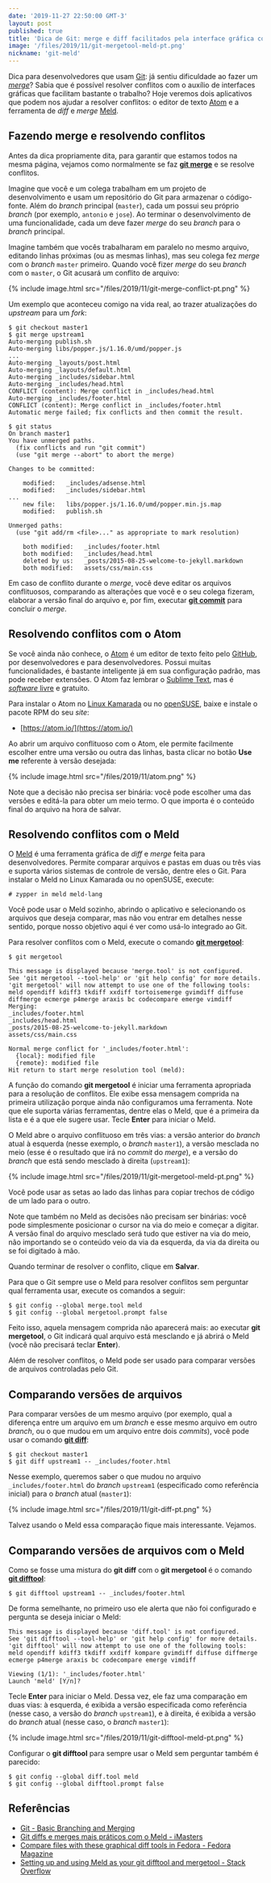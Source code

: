 ```yaml
---
date: '2019-11-27 22:50:00 GMT-3'
layout: post
published: true
title: 'Dica de Git: merge e diff facilitados pela interface gráfica com Meld e Atom'
image: '/files/2019/11/git-mergetool-meld-pt.png'
nickname: 'git-meld'
---
```


Dica para desenvolvedores que usam [Git]: já sentiu dificuldade ao fazer um _[merge]_? Sabia que é possível resolver conflitos com o auxílio de interfaces gráficas que facilitam bastante o trabalho? Hoje veremos dois aplicativos que podem nos ajudar a resolver conflitos: o editor de texto [Atom] e a ferramenta de _diff_ e _merge_ [Meld].

<!--more-->

## Fazendo merge e resolvendo conflitos

Antes da dica propriamente dita, para garantir que estamos todos na mesma página, vejamos como normalmente se faz [**git merge**][git-merge] e se resolve conflitos.

Imagine que você e um colega trabalham em um projeto de desenvolvimento e usam um repositório do Git para armazenar o código-fonte. Além do _branch_ principal (`master`), cada um possui seu próprio _branch_ (por exemplo, `antonio` e `jose`). Ao terminar o desenvolvimento de uma funcionalidade, cada um deve fazer _merge_ do seu _branch_ para o _branch_ principal.

Imagine também que vocês trabalharam em paralelo no mesmo arquivo, editando linhas próximas (ou as mesmas linhas), mas seu colega fez _merge_ com o _branch_ `master` primeiro. Quando você fizer _merge_ do seu _branch_ com o `master`, o Git acusará um conflito de arquivo:

{% include image.html src="/files/2019/11/git-merge-conflict-pt.png" %}

Um exemplo que aconteceu comigo na vida real, ao trazer atualizações do _upstream_ para um _fork_:

```
$ git checkout master1
$ git merge upstream1
Auto-merging publish.sh
Auto-merging libs/popper.js/1.16.0/umd/popper.js
...
Auto-merging _layouts/post.html
Auto-merging _layouts/default.html
Auto-merging _includes/sidebar.html
Auto-merging _includes/head.html
CONFLICT (content): Merge conflict in _includes/head.html
Auto-merging _includes/footer.html
CONFLICT (content): Merge conflict in _includes/footer.html
Automatic merge failed; fix conflicts and then commit the result.
```

```
$ git status
On branch master1
You have unmerged paths.
  (fix conflicts and run "git commit")
  (use "git merge --abort" to abort the merge)

Changes to be committed:

	modified:   _includes/adsense.html
	modified:   _includes/sidebar.html
...
	new file:   libs/popper.js/1.16.0/umd/popper.min.js.map
	modified:   publish.sh

Unmerged paths:
  (use "git add/rm <file>..." as appropriate to mark resolution)

	both modified:   _includes/footer.html
	both modified:   _includes/head.html
	deleted by us:   _posts/2015-08-25-welcome-to-jekyll.markdown
	both modified:   assets/css/main.css
```

Em caso de conflito durante o _merge_, você deve editar os arquivos conflituosos, comparando as alterações que você e o seu colega fizeram, elaborar a versão final do arquivo e, por fim, executar [**git commit**][git-commit] para concluir o _merge_.

## Resolvendo conflitos com o Atom

Se você ainda não conhece, o [Atom] é um editor de texto feito pelo [GitHub], por desenvolvedores e para desenvolvedores. Possui muitas funcionalidades, é bastante inteligente já em sua configuração padrão, mas pode receber extensões. O Atom faz lembrar o [Sublime Text][sublimetext], mas é [_software_ livre][free-sw] e gratuito.

Para instalar o Atom no [Linux Kamarada][kamarada] ou no [openSUSE], baixe e instale o pacote RPM do seu _site_:

- [https://atom.io/](https://atom.io/)

Ao abrir um arquivo conflituoso com o Atom, ele permite facilmente escolher entre uma versão ou outra das linhas, basta clicar no botão **Use me** referente à versão desejada:

{% include image.html src="/files/2019/11/atom.png" %}

Note que a decisão não precisa ser binária: você pode escolher uma das versões e editá-la para obter um meio termo. O que importa é o conteúdo final do arquivo na hora de salvar.

## Resolvendo conflitos com o Meld

O [Meld] é uma ferramenta gráfica de _diff_ e _merge_ feita para desenvolvedores. Permite comparar arquivos e pastas em duas ou três vias e suporta vários sistemas de controle de versão, dentre eles o Git. Para instalar o Meld no Linux Kamarada ou no openSUSE, execute:

```
# zypper in meld meld-lang
```

Você pode usar o Meld sozinho, abrindo o aplicativo e selecionando os arquivos que deseja comparar, mas não vou entrar em detalhes nesse sentido, porque nosso objetivo aqui é ver como usá-lo integrado ao Git.

Para resolver conflitos com o Meld, execute o comando [**git mergetool**][git-mergetool]:

```
$ git mergetool

This message is displayed because 'merge.tool' is not configured.
See 'git mergetool --tool-help' or 'git help config' for more details.
'git mergetool' will now attempt to use one of the following tools:
meld opendiff kdiff3 tkdiff xxdiff tortoisemerge gvimdiff diffuse diffmerge ecmerge p4merge araxis bc codecompare emerge vimdiff
Merging:
_includes/footer.html
_includes/head.html
_posts/2015-08-25-welcome-to-jekyll.markdown
assets/css/main.css

Normal merge conflict for '_includes/footer.html':
  {local}: modified file
  {remote}: modified file
Hit return to start merge resolution tool (meld):
```

A função do comando **git mergetool** é iniciar uma ferramenta apropriada para a resolução de conflitos. Ele exibe essa mensagem comprida na primeira utilização porque ainda não configuramos uma ferramenta. Note que ele suporta várias ferramentas, dentre elas o Meld, que é a primeira da lista e é a que ele sugere usar. Tecle **Enter** para iniciar o Meld.

O Meld abre o arquivo conflituoso em três vias: a versão anterior do _branch_ atual à esquerda (nesse exemplo, o _branch_ `master1`), a versão mesclada no meio (esse é o resultado que irá no _commit_ do _merge_), e a versão do _branch_ que está sendo mesclado à direita (`upstream1`):

{% include image.html src="/files/2019/11/git-mergetool-meld-pt.png" %}

Você pode usar as setas ao lado das linhas para copiar trechos de código de um lado para o outro.

Note que também no Meld as decisões não precisam ser binárias: você pode simplesmente posicionar o cursor na via do meio e começar a digitar. A versão final do arquivo mesclado será tudo que estiver na via do meio, não importando se o conteúdo veio da via da esquerda, da via da direita ou se foi digitado à mão.

Quando terminar de resolver o conflito, clique em **Salvar**.

Para que o Git sempre use o Meld para resolver conflitos sem perguntar qual ferramenta usar, execute os comandos a seguir:

```
$ git config --global merge.tool meld
$ git config --global mergetool.prompt false
```

Feito isso, aquela mensagem comprida não aparecerá mais: ao executar **git mergetool**, o Git indicará qual arquivo está mesclando e já abrirá o Meld (você não precisará teclar **Enter**).

Além de resolver conflitos, o Meld pode ser usado para comparar versões de arquivos controladas pelo Git.

## Comparando versões de arquivos

Para comparar versões de um mesmo arquivo (por exemplo, qual a diferença entre um arquivo em um _branch_ e esse mesmo arquivo em outro _branch_, ou o que mudou em um arquivo entre dois _commits_), você pode usar o comando [**git diff**][git-diff]:

```
$ git checkout master1
$ git diff upstream1 -- _includes/footer.html
```

Nesse exemplo, queremos saber o que mudou no arquivo `_includes/footer.html` do _branch_ `upstream1` (especificado como referência inicial) para o _branch_ atual (`master1`):

{% include image.html src="/files/2019/11/git-diff-pt.png" %}

Talvez usando o Meld essa comparação fique mais interessante. Vejamos.

## Comparando versões de arquivos com o Meld

Como se fosse uma mistura do **git diff** com o **git mergetool** é o comando [**git difftool**][git-difftool]:

```
$ git difftool upstream1 -- _includes/footer.html
```

De forma semelhante, no primeiro uso ele alerta que não foi configurado e pergunta se deseja iniciar o Meld:

```
This message is displayed because 'diff.tool' is not configured.
See 'git difftool --tool-help' or 'git help config' for more details.
'git difftool' will now attempt to use one of the following tools:
meld opendiff kdiff3 tkdiff xxdiff kompare gvimdiff diffuse diffmerge ecmerge p4merge araxis bc codecompare emerge vimdiff

Viewing (1/1): '_includes/footer.html'
Launch 'meld' [Y/n]?
```

Tecle **Enter** para iniciar o Meld. Dessa vez, ele faz uma comparação em duas vias: à esquerda, é exibida a versão especificada como referência (nesse caso, a versão do _branch_ `upstream1`), e à direita, é exibida a versão do _branch_ atual (nesse caso, o _branch_ `master1`):

{% include image.html src="/files/2019/11/git-difftool-meld-pt.png" %}

Configurar o **git difftool** para sempre usar o Meld sem perguntar também é parecido:

```
$ git config --global diff.tool meld
$ git config --global difftool.prompt false
```

## Referências

- [Git - Basic Branching and Merging][merge]
- [Git diffs e merges mais práticos com o Meld - iMasters][imasters]
- [Compare files with these graphical diff tools in Fedora - Fedora Magazine][fedoramagazine]
- [Setting up and using Meld as your git difftool and mergetool - Stack Overflow][stackoverflow]

[git]:              https://git-scm.com/
[merge]:            https://git-scm.com/book/en/v2/Git-Branching-Basic-Branching-and-Merging
[atom]:             https://atom.io/
[meld]:             https://meldmerge.org/
[git-merge]:        https://git-scm.com/docs/git-merge
[git-commit]:       https://git-scm.com/docs/git-commit
[github]:           https://github.com/
[sublimetext]:      https://www.sublimetext.com/
[free-sw]:          https://www.gnu.org/philosophy/free-sw.pt-br.html
[kamarada]:         TODO
[opensuse]:         https://www.opensuse.org/
[git-mergetool]:    https://git-scm.com/docs/git-mergetool
[git-diff]:         https://git-scm.com/docs/git-diff
[git-difftool]:     https://git-scm.com/docs/git-difftool
[imasters]:         https://imasters.com.br/desenvolvimento/git-diffs-e-merges-mais-praticos-com-o-meld
[fedoramagazine]:   https://fedoramagazine.org/compare-files-with-these-graphical-diff-tools-in-fedora/
[stackoverflow]:    https://stackoverflow.com/a/39925108/1657502
